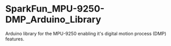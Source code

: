 # SparkFun_MPU-9250-DMP_Arduino_Library
Arduino library for the MPU-9250 enabling it's digital motion process (DMP) features.

